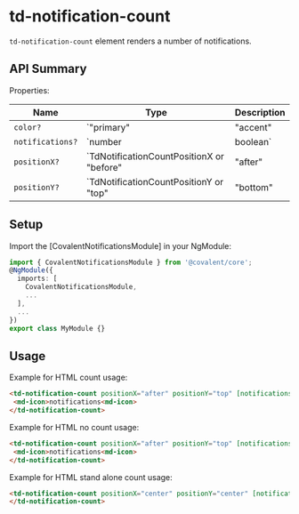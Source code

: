 # td-notification-count

`td-notification-count` element renders a number of notifications.

## API Summary

Properties:

| Name | Type | Description |
| --- | --- | --- |
| `color?` | `"primary" | "accent" | "warn"` | Sets the theme color of the notification tip. Defaults to 'warn'
| `notifications?` | `number | boolean` | Number for the notification count. Shows number if the input is a positive number or its no count state if boolean 'true'
| `positionX?` | `TdNotificationCountPositionX or "before" | "after" | "center"` | Sets the X position of the notification tip. Defaults to "after" if it has content, else 'center'.
| `positionY?` | `TdNotificationCountPositionY or "top" | "bottom" | "center"` | Sets the Y position of the notification tip. Defaults to "top" if it has content, else 'center'.

## Setup

Import the [CovalentNotificationsModule] in your NgModule:

```typescript
import { CovalentNotificationsModule } from '@covalent/core';
@NgModule({
  imports: [
    CovalentNotificationsModule,
    ...
  ],
  ...
})
export class MyModule {}
```

## Usage

Example for HTML count usage:

 ```html
<td-notification-count positionX="after" positionY="top" [notifications]="1">
  <md-icon>notifications<md-icon>
</td-notification-count>
 ```

 Example for HTML no count usage:

 ```html
<td-notification-count positionX="after" positionY="top" [notifications]="true">
  <md-icon>notifications<md-icon>
</td-notification-count>
 ```

Example for HTML stand alone count usage:

 ```html
<td-notification-count positionX="center" positionY="center" [notifications]="1">
</td-notification-count>
 ```
